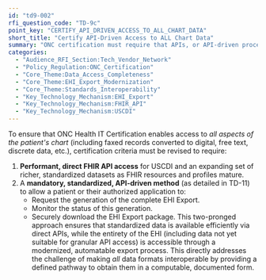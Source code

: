 ```yaml
---
id: "td9-002"
rfi_question_code: "TD-9c"
point_key: "CERTIFY_API_DRIVEN_ACCESS_TO_ALL_CHART_DATA"
short_title: "Certify API-Driven Access to ALL Chart Data"
summary: "ONC certification must require that APIs, or API-driven processes, enable access to *all data elements of a patient's chart*. This means performant FHIR API access for USCDI and richer standardized datasets, AND a mandatory, standardized, API-driven method to initiate, monitor, and download the complete EHI Export for any data not yet covered by direct FHIR APIs."
categories:
  - "Audience_RFI_Section:Tech_Vendor_Network"
  - "Policy_Regulation:ONC_Certification"
  - "Core_Theme:Data_Access_Completeness"
  - "Core_Theme:EHI_Export_Modernization"
  - "Core_Theme:Standards_Interoperability"
  - "Key_Technology_Mechanism:EHI_Export"
  - "Key_Technology_Mechanism:FHIR_API"
  - "Key_Technology_Mechanism:USCDI"
---
```

To ensure that ONC Health IT Certification enables access to *all aspects of the patient's chart* (including faxed records converted to digital, free text, discrete data, etc.), certification criteria must be revised to require:
1.  **Performant, direct FHIR API access** for USCDI and an expanding set of richer, standardized datasets as FHIR resources and profiles mature.
2.  A **mandatory, standardized, API-driven method** (as detailed in TD-11) to allow a patient or their authorized application to:
    *   Request the generation of the complete EHI Export.
    *   Monitor the status of this generation.
    *   Securely download the EHI Export package.
This two-pronged approach ensures that standardized data is available efficiently via direct APIs, while the entirety of the EHI (including data not yet suitable for granular API access) is accessible through a modernized, automatable export process. This directly addresses the challenge of making *all* data formats interoperable by providing a defined pathway to obtain them in a computable, documented form.
